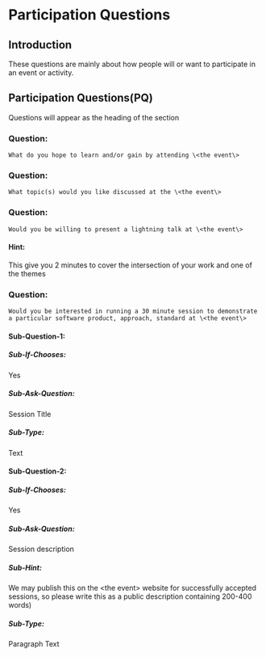 # Participation Questions

## Introduction
These questions are mainly about how people will or want to participate in an event or activity.

## Participation Questions(PQ)
Questions will appear as the heading of the section


### Question:
```
What do you hope to learn and/or gain by attending \<the event\>
```

### Question:
```
What topic(s) would you like discussed at the \<the event\>
```

### Question:
```
Would you be willing to present a lightning talk at \<the event\>
```

#### Hint:
This give you 2 minutes to cover the intersection of your work and one of the themes

### Question:
```
Would you be interested in running a 30 minute session to demonstrate a particular software product, approach, standard at \<the event\>
```

#### Sub-Question-1:

##### Sub-If-Chooses:
Yes

##### Sub-Ask-Question:
Session Title

##### Sub-Type:
Text

#### Sub-Question-2:

##### Sub-If-Chooses:
Yes

##### Sub-Ask-Question:
Session description

##### Sub-Hint:
We may publish this on the \<the event\> website for successfully accepted sessions, so please write this as a public description containing 200-400 words)

##### Sub-Type:
Paragraph Text



